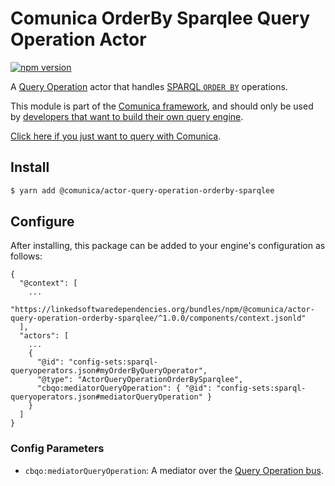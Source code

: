 # Comunica OrderBy Sparqlee Query Operation Actor

[![npm version](https://badge.fury.io/js/%40comunica%2Factor-query-operation-orderby-sparqlee.svg)](https://www.npmjs.com/package/@comunica/actor-query-operation-orderby-sparqlee)

A [Query Operation](https://github.com/comunica/comunica/tree/master/packages/bus-query-operation) actor that handles [SPARQL `ORDER BY`](https://www.w3.org/TR/sparql11-query/#sparqlOrderBy) operations.

This module is part of the [Comunica framework](https://github.com/comunica/comunica),
and should only be used by [developers that want to build their own query engine](https://comunica.dev/docs/modify/).

[Click here if you just want to query with Comunica](https://comunica.dev/docs/query/).

## Install

```bash
$ yarn add @comunica/actor-query-operation-orderby-sparqlee
```

## Configure

After installing, this package can be added to your engine's configuration as follows:
```text
{
  "@context": [
    ...
    "https://linkedsoftwaredependencies.org/bundles/npm/@comunica/actor-query-operation-orderby-sparqlee/^1.0.0/components/context.jsonld"  
  ],
  "actors": [
    ...
    {
      "@id": "config-sets:sparql-queryoperators.json#myOrderByQueryOperator",
      "@type": "ActorQueryOperationOrderBySparqlee",
      "cbqo:mediatorQueryOperation": { "@id": "config-sets:sparql-queryoperators.json#mediatorQueryOperation" }
    }
  ]
}
```

### Config Parameters

* `cbqo:mediatorQueryOperation`: A mediator over the [Query Operation bus](https://github.com/comunica/comunica/tree/master/packages/bus-query-operation).
